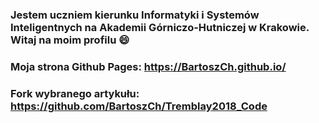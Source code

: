 ### Jestem uczniem kierunku Informatyki i Systemów Inteligentnych na Akademii Górniczo-Hutniczej w Krakowie. Witaj na moim profilu 😄
### Moja strona Github Pages: https://BartoszCh.github.io/

### Fork wybranego artykułu: https://github.com/BartoszCh/Tremblay2018_Code

<!--
**BartoszCh/BartoszCh** is a ✨ _special_ ✨ repository because its `README.md` (this file) appears on your GitHub profile.

Here are some ideas to get you started:

- 🔭 I’m currently working on ...
- 🌱 I’m currently learning ...
- 👯 I’m looking to collaborate on ...
- 🤔 I’m looking for help with ...
- 💬 Ask me about ...
- 📫 How to reach me: ...
- 😄 Pronouns: ...
- ⚡ Fun fact: ...
-->
